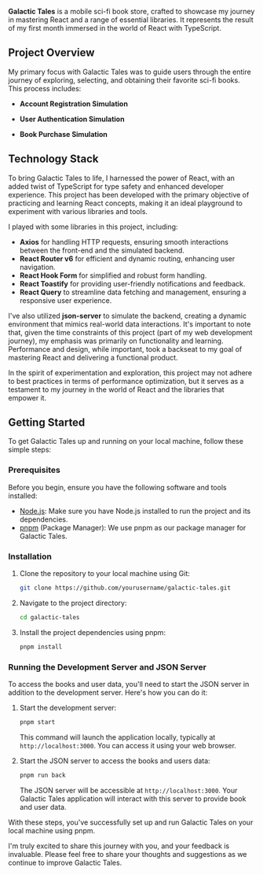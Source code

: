 **Galactic Tales** is a mobile sci-fi book store, crafted to showcase my journey in mastering React and a range of essential libraries. It represents the result of my first month immersed in the world of React with TypeScript.

## Project Overview

My primary focus with Galactic Tales was to guide users through the entire journey of exploring, selecting, and obtaining their favorite sci-fi books. This process includes:

- **Account Registration Simulation**
    
- **User Authentication Simulation**

- **Book Purchase Simulation**
    

## Technology Stack

To bring Galactic Tales to life, I harnessed the power of React, with an added twist of TypeScript for type safety and enhanced developer experience. This project has been developed with the primary objective of practicing and learning React concepts, making it an ideal playground to experiment with various libraries and tools.

I played with some libraries in this project, including:

- **Axios** for handling HTTP requests, ensuring smooth interactions between the front-end and the simulated backend.
- **React Router v6** for efficient and dynamic routing, enhancing user navigation.
- **React Hook Form** for simplified and robust form handling.
- **React Toastify** for providing user-friendly notifications and feedback.
- **React Query** to streamline data fetching and management, ensuring a responsive user experience.

I've also utilized **json-server** to simulate the backend, creating a dynamic environment that mimics real-world data interactions. It's important to note that, given the time constraints of this project (part of my web development journey), my emphasis was primarily on functionality and learning. Performance and design, while important, took a backseat to my goal of mastering React and delivering a functional product.

In the spirit of experimentation and exploration, this project may not adhere to best practices in terms of performance optimization, but it serves as a testament to my journey in the world of React and the libraries that empower it.

## Getting Started

To get Galactic Tales up and running on your local machine, follow these simple steps:

### Prerequisites

Before you begin, ensure you have the following software and tools installed:

- [Node.js](https://nodejs.org/): Make sure you have Node.js installed to run the project and its dependencies.
- [pnpm](https://pnpm.io/) (Package Manager): We use pnpm as our package manager for Galactic Tales.

### Installation

1. Clone the repository to your local machine using Git:

   ```bash
   git clone https://github.com/yourusername/galactic-tales.git
   ```

2. Navigate to the project directory:

   ```bash
   cd galactic-tales
   ```

3. Install the project dependencies using pnpm:

   ```bash
   pnpm install
   ```

### Running the Development Server and JSON Server

To access the books and user data, you'll need to start the JSON server in addition to the development server. Here's how you can do it:

1. Start the development server:

   ```bash
   pnpm start
   ```

   This command will launch the application locally, typically at `http://localhost:3000`. You can access it using your web browser.

2. Start the JSON server to access the books and users data:

   ```bash
   pnpm run back
   ```

   The JSON server will be accessible at `http://localhost:3000`. Your Galactic Tales application will interact with this server to provide book and user data.

With these steps, you've successfully set up and run Galactic Tales on your local machine using pnpm.


I'm truly excited to share this journey with you, and your feedback is invaluable. Please feel free to share your thoughts and suggestions as we continue to improve Galactic Tales.